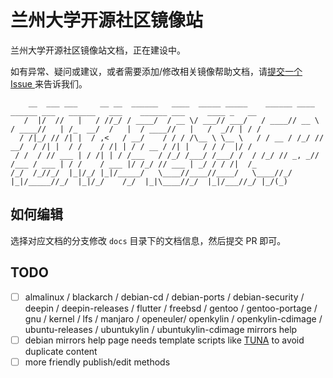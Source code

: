# 兰州大学开源社区镜像站

兰州大学开源社区镜像站文档，正在建设中。

如有异常、疑问或建议，或者需要添加/修改相关镜像帮助文档，请[提交一个 Issue ](https://github.com/LZUOSS/oss-mirror-help/issues)来告诉我们。

```
    __  ___ ___     __ __  ______   ____  _____ _____    ______ ____   ______ ___   ______   ___    ______ ___     ____ _   __
   /  |/  //   |   / //_/ / ____/  / __ \/ ___// ___/   / ____// __ \ / ____//   | /_  __/  /   |  / ____//   |   /  _// | / /
  / /|_/ // /| |  / ,<   / __/    / / / /\__ \ \__ \   / / __ / /_/ // __/  / /| |  / /    / /| | / / __ / /| |   / / /  |/ / 
 / /  / // ___ | / /| | / /___   / /_/ /___/ /___/ /  / /_/ // _, _// /___ / ___ | / /    / ___ |/ /_/ // ___ | _/ / / /|  /_ 
/_/  /_//_/  |_|/_/ |_|/_____/   \____//____//____/   \____//_/ |_|/_____//_/  |_|/_/    /_/  |_|\____//_/  |_|/___//_/ |_/(_)                                  
```

## 如何编辑

选择对应文档的分支修改 `docs` 目录下的文档信息，然后提交 PR 即可。

## TODO

- [ ] almalinux / blackarch / debian-cd / debian-ports / debian-security / deepin / deepin-releases / flutter / freebsd / gentoo / gentoo-portage / gnu / kernel / lfs / manjaro / openeuler/ openkylin / openkylin-cdimage / ubuntu-releases / ubuntukylin / ubuntukylin-cdimage mirrors help
- [ ] debian mirrors help page needs template scripts like [TUNA](https://github.com/tuna/mirror-web/blob/master/help/_posts/1970-01-01-debian.md) to avoid duplicate content
- [ ] more friendly publish/edit methods